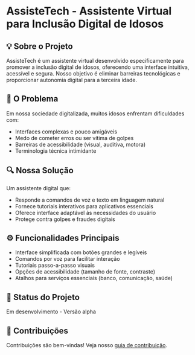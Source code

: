 # AssisteTech - Assistente Virtual para Inclusão Digital de Idosos

## 💡 Sobre o Projeto
AssisteTech é um assistente virtual desenvolvido especificamente para promover a inclusão digital de idosos, oferecendo uma interface intuitiva, acessível e segura. Nosso objetivo é eliminar barreiras tecnológicas e proporcionar autonomia digital para a terceira idade.

## 🎯 O Problema
Em nossa sociedade digitalizada, muitos idosos enfrentam dificuldades com:
- Interfaces complexas e pouco amigáveis
- Medo de cometer erros ou ser vítima de golpes
- Barreiras de acessibilidade (visual, auditiva, motora)
- Terminologia técnica intimidante

## 🔍 Nossa Solução
Um assistente digital que:
- Responde a comandos de voz e texto em linguagem natural
- Fornece tutoriais interativos para aplicativos essenciais
- Oferece interface adaptável às necessidades do usuário
- Protege contra golpes e fraudes digitais

## ⚙️ Funcionalidades Principais
- Interface simplificada com botões grandes e legíveis
- Comandos por voz para facilitar interação
- Tutoriais passo-a-passo visuais
- Opções de acessibilidade (tamanho de fonte, contraste)
- Atalhos para serviços essenciais (banco, comunicação, saúde)

## 🚀 Status do Projeto
Em desenvolvimento - Versão alpha

## 👥 Contribuições
Contribuições são bem-vindas! Veja nosso [guia de contribuição](CONTRIBUTING.md).
